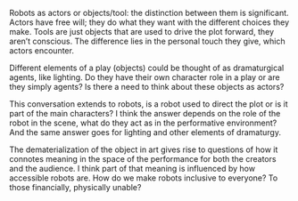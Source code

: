 Robots as actors or objects/tool: the distinction between them is significant. Actors have free will; they do what they want with the different choices they make. Tools are just objects that are used to drive the plot forward, they aren’t conscious. The difference lies in the personal touch they give, which actors encounter. 

Different elements of a play (objects) could be thought of as dramaturgical agents, like lighting. Do they have their own character role in a play or are they simply agents? Is there a need to think about these objects as actors? 

This conversation extends to robots, is a robot used to direct the plot or is it part of the main characters? I think the answer depends on the role of the robot in the scene, what do they act as in the performative environment? And the same answer goes for lighting and other elements of dramaturgy. 

The dematerialization of the object in art gives rise to questions of how it connotes meaning in the space of the performance for both the creators and the audience. I think part of that meaning is influenced by how accessible robots are. How do we make robots inclusive to everyone? To those financially, physically unable?
